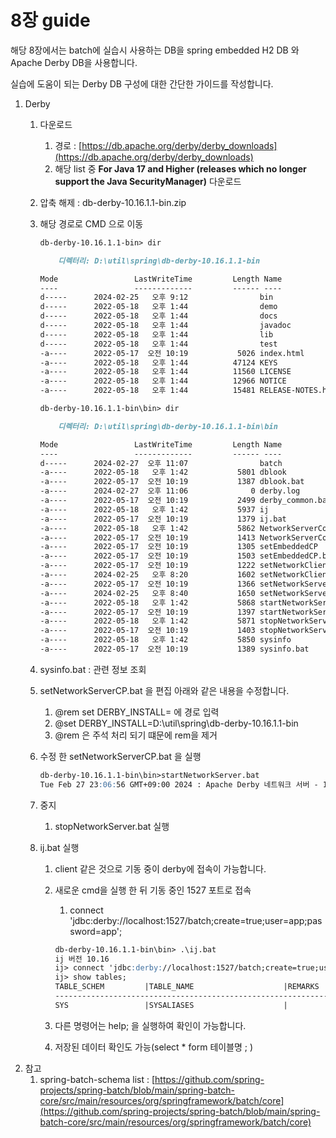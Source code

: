 # 8장 guide

해당 8장에서는 batch에 실습시 사용하는 DB을 spring embedded H2 DB 와 Apache Derby DB을 사용합니다. 

실습에 도움이 되는 Derby DB 구성에 대한 간단한 가이드를 작성합니다. 

1. Derby
    1. 다운로드
        1. 경로 : [https://db.apache.org/derby/derby_downloads](https://db.apache.org/derby/derby_downloads)
        2. 해당 list 중 **For Java 17 and Higher (releases which no longer support the Java SecurityManager)** 다운로드
    2. 압축 해제 : db-derby-10.16.1.1-bin.zip 
    3. 해당 경로로 CMD 으로 이동 
        
        ```markdown
        db-derby-10.16.1.1-bin> dir
        
            디렉터리: D:\util\spring\db-derby-10.16.1.1-bin
        
        Mode                 LastWriteTime         Length Name
        ----                 -------------         ------ ----
        d-----      2024-02-25   오후 9:12                bin
        d-----      2022-05-18   오후 1:44                demo
        d-----      2022-05-18   오후 1:44                docs
        d-----      2022-05-18   오후 1:44                javadoc
        d-----      2022-05-18   오후 1:44                lib
        d-----      2022-05-18   오후 1:44                test
        -a----      2022-05-17  오전 10:19           5026 index.html
        -a----      2022-05-18   오후 1:44          47124 KEYS
        -a----      2022-05-18   오후 1:44          11560 LICENSE
        -a----      2022-05-18   오후 1:44          12966 NOTICE
        -a----      2022-05-18   오후 1:44          15481 RELEASE-NOTES.html
        
        db-derby-10.16.1.1-bin\bin> dir
        
            디렉터리: D:\util\spring\db-derby-10.16.1.1-bin\bin
        
        Mode                 LastWriteTime         Length Name
        ----                 -------------         ------ ----
        d-----      2024-02-27  오후 11:07                batch
        -a----      2022-05-18   오후 1:42           5801 dblook
        -a----      2022-05-17  오전 10:19           1387 dblook.bat
        -a----      2024-02-27  오후 11:06              0 derby.log
        -a----      2022-05-17  오전 10:19           2499 derby_common.bat
        -a----      2022-05-18   오후 1:42           5937 ij
        -a----      2022-05-17  오전 10:19           1379 ij.bat
        -a----      2022-05-18   오후 1:42           5862 NetworkServerControl
        -a----      2022-05-17  오전 10:19           1413 NetworkServerControl.bat
        -a----      2022-05-17  오전 10:19           1305 setEmbeddedCP
        -a----      2022-05-17  오전 10:19           1503 setEmbeddedCP.bat
        -a----      2022-05-17  오전 10:19           1222 setNetworkClientCP
        -a----      2024-02-25   오후 8:20           1602 setNetworkClientCP.bat
        -a----      2022-05-17  오전 10:19           1366 setNetworkServerCP
        -a----      2024-02-25   오후 8:40           1650 setNetworkServerCP.bat
        -a----      2022-05-18   오후 1:42           5868 startNetworkServer
        -a----      2022-05-17  오전 10:19           1397 startNetworkServer.bat
        -a----      2022-05-18   오후 1:42           5871 stopNetworkServer
        -a----      2022-05-17  오전 10:19           1403 stopNetworkServer.bat
        -a----      2022-05-18   오후 1:42           5850 sysinfo
        -a----      2022-05-17  오전 10:19           1389 sysinfo.bat
        ```
        
    4. sysinfo.bat : 관련 정보 조회
    5. setNetworkServerCP.bat 을 편집 아래와 같은 내용을 수정합니다. 
        1. @rem set DERBY_INSTALL= 에 경로 입력 
        2. @set DERBY_INSTALL=D:\util\spring\db-derby-10.16.1.1-bin
        3. @rem 은 주석 처리 되기 떄문에 rem을 제거
    6. 수정 한 setNetworkServerCP.bat 을 실행 
        
        ```markdown
        db-derby-10.16.1.1-bin\bin>startNetworkServer.bat
        Tue Feb 27 23:06:56 GMT+09:00 2024 : Apache Derby 네트워크 서버 - 10.16.1.1 - (1901046)이(가) 시작되어 1527 포트 에서 접속을 승인할 준비가 되었습니다.
        ```
        
    7. 중지
        1. stopNetworkServer.bat 실행
    8. ij.bat 실행
        1. client 같은 것으로 기동 중이 derby에 접속이 가능합니다. 
        2. 새로운 cmd을 실행 한 뒤 기동 중인 1527 포트로 접속
            1. connect 'jdbc:derby://localhost:1527/batch;create=true;user=app;password=app';
            
            ```markdown
            db-derby-10.16.1.1-bin\bin> .\ij.bat
            ij 버전 10.16
            ij> connect 'jdbc:derby://localhost:1527/batch;create=true;user=app;password=app';
            ij> show tables;
            TABLE_SCHEM         |TABLE_NAME                    |REMARKS
            ------------------------------------------------------------------------
            SYS                 |SYSALIASES                    |
            ```
            
        3. 다른 명령어는 help; 을 실행하여 확인이 가능합니다. 
        4. 저장된 데이터 확인도 가능(select * form 테이블명 ; )
2. 참고 
    1. spring-batch-schema list : [https://github.com/spring-projects/spring-batch/blob/main/spring-batch-core/src/main/resources/org/springframework/batch/core](https://github.com/spring-projects/spring-batch/blob/main/spring-batch-core/src/main/resources/org/springframework/batch/core)